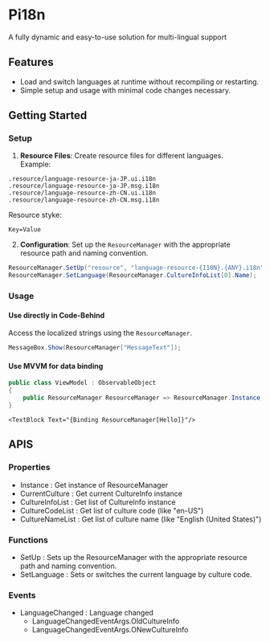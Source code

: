 # Pi18n
A fully dynamic and easy-to-use solution for multi-lingual support

## Features

- Load and switch languages at runtime without recompiling or restarting.
- Simple setup and usage with minimal code changes necessary.

## Getting Started

### Setup

1. **Resource Files**: Create resource files for different languages.  
Example:
```
.resource/language-resource-ja-JP.ui.i18n
.resource/language-resource-ja-JP.msg.i18n
.resource/language-resource-zh-CN.ui.i18n
.resource/language-resource-zh-CN.msg.i18n
```
Resource styke:
```
Key=Value
```

2. **Configuration**: Set up the `ResourceManager` with the appropriate resource path and naming convention.

```csharp
ResourceManager.SetUp("resource", "language-resource-{I18N}.{ANY}.i18n");
ResourceManager.SetLanguage(ResourceManager.CultureInfoList[0].Name);
```

### Usage

#### Use directly in Code-Behind

Access the localized strings using the `ResourceManager`.

```csharp
MessageBox.Show(ResourceManager["MessageText"]);
```

#### Use MVVM for data binding

```csharp
public class ViewModel : ObservableObject
{
    public ResourceManager ResourceManager => ResourceManager.Instance;
}
```
```xaml
<TextBlock Text="{Binding ResourceManager[Hello]}"/>
```

## APIS

### Properties

- Instance : Get instance of ResourceManager
- CurrentCulture : Get current CultureInfo instance
- CultureInfoList : Get list of CultureInfo instance
- CultureCodeList : Get list of culture code (like "en-US")
- CultureNameList : Get list of culture name (like "English (United States)")

### Functions

- SetUp : Sets up the ResourceManager with the appropriate resource path and naming convention.
- SetLanguage : Sets or switches the current language by culture code.

### Events

- LanguageChanged : Language changed
    - LanguageChangedEventArgs.OldCultureInfo
    - LanguageChangedEventArgs.ONewCultureInfo